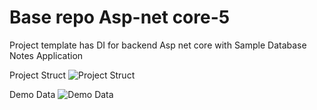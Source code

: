 # Base repo Asp-net core-5
Project template has DI for backend Asp net core with Sample Database Notes Application

Project Struct
![Project Struct](https://i.ibb.co/0KqHTcN/Screenshot-1.png "Project Struct")

Demo Data
![Demo Data](https://i.ibb.co/ZdxvdRW/Screenshot-2.png "Demo Data")